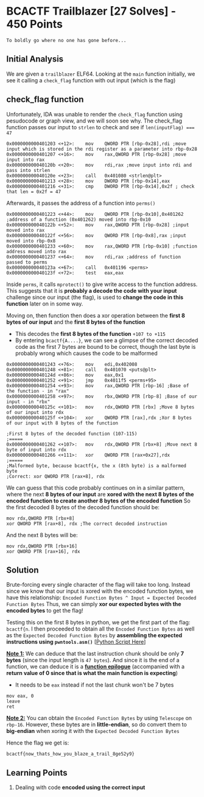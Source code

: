 # BCACTF Trailblazer [27 Solves] - 450 Points

```
To boldly go where no one has gone before...
```
## Initial Analysis
We are given a `trailblazer` ELF64.
Looking at the `main` function initially, we see it calling a `check_flag` function with out input (which is the flag)

## check_flag function
Unfortunately, IDA was unable to render the `check_flag` function using pesudocode or graph view, and we will soon see why.
The check_flag function passes our input to  `strlen` to check and see if `len(inputFlag) === 47`

```assembly
0x0000000000401203 <+12>:    mov    QWORD PTR [rbp-0x28],rdi ;move input which is stored in the rdi register as a parameter into rbp-0x28
0x0000000000401207 <+16>:    mov    rax,QWORD PTR [rbp-0x28] ;move input into rax
0x000000000040120b <+20>:    mov    rdi,rax ;move input into rdi and pass into strlen
0x000000000040120e <+23>:    call   0x401080 <strlen@plt>
0x0000000000401213 <+28>:    mov    DWORD PTR [rbp-0x14],eax
0x0000000000401216 <+31>:    cmp    DWORD PTR [rbp-0x14],0x2f ; check that len = 0x2f = 47
```

Afterwards, it passes the address of a function into `perms()`
```assembly
0x0000000000401223 <+44>:    mov    QWORD PTR [rbp-0x10],0x401262 ;address of a function (0x401262) moved into rbp-0x10
0x000000000040122b <+52>:    mov    rax,QWORD PTR [rbp-0x28] ;input moved into rax
0x000000000040122f <+56>:    mov    QWORD PTR [rbp-0x8],rax ;input moved into rbp-0x8
0x0000000000401233 <+60>:    mov    rax,QWORD PTR [rbp-0x10] ;function address moved into rax
0x0000000000401237 <+64>:    mov    rdi,rax ;address of function passed to perms
0x000000000040123a <+67>:    call   0x401196 <perms>
0x000000000040123f <+72>:    test   eax,eax
```
Inside `perms`, it calls `mprotect()` to give write access to the function address.
This suggests that it is **probably a decode the code with your input** challenge since our input (the flag), is used to **change the code in this function** later on in some way.

Moving on, then function then does a xor operation between the **first 8 bytes of our input** and the **first 8 bytes of the function**
- This decodes the **first 8 bytes of the function** `+107 to +115`
- By entering `bcactf{A....}`, we can see a glimpse of the correct decoded code as the first 7 bytes are bound to be correct, though the last byte is probably wrong which causes the code to be malformed

```assembly
0x0000000000401243 <+76>:    mov    edi,0x402008
0x0000000000401248 <+81>:    call   0x401070 <puts@plt>
0x000000000040124d <+86>:    mov    eax,0x1
0x0000000000401252 <+91>:    jmp    0x4011f5 <perms+95>
0x0000000000401254 <+93>:    mov    rax,QWORD PTR [rbp-16] ;Base of the function - in "rax"
0x0000000000401258 <+97>:    mov    rbx,QWORD PTR [rbp-8] ;Base of our input - in "rbx"
0x000000000040125c <+101>:   mov    rdx,QWORD PTR [rbx] ;Move 8 bytes of our input into rdx
0x000000000040125f <+104>:   xor    QWORD PTR [rax],rdx ;Xor 8 bytes of our input with 8 bytes of the function

;First 8 bytes of the decoded function (107-115)
;=====
0x0000000000401262 <+107>:   mov    rdx,QWORD PTR [rbx+8] ;Move next 8 byte of input into rdx
0x0000000000401266 <+111>:   xor    QWORD PTR [rax+0x27],rdx 
;=====
;Malformed byte, because bcactf{x, the x (8th byte) is a malformed byte
;Correct: xor QWORD PTR [rax+8], rdx
```

We can guess that this code probably continues on in a similar pattern, where the next **8 bytes of our input** are **xored with the next 8 bytes of the encoded function to create another 8 bytes of the encoded function**
So the first decoded 8 bytes of the decoded function should be:

```assembly
mov rdx,QWORD PTR [rbx+8]
xor QWORD PTR [rax+8], rdx ;The correct decoded instruction
```
And the next 8 bytes will be:
```assembly
mov rdx,QWORD PTR [rbx+16]
xor QWORD PTR [rax+16], rdx
```



## Solution

Brute-forcing every single character of the flag will take too long. Instead since we know that our input is xored with the encoded function bytes, we have this relationship:
`Encoded Function Bytes ^ Input = Expected Decoded Function Bytes`
Thus, we can simply **xor our expected bytes with the encoded bytes** to get the flag!

Testing this on the first 8 bytes in python, we get the first part of the flag: `bcactf{n`. I then proceeded to obtain all the `Encoded Function Bytes` as well as the `Expected Decoded Function Bytes` by **assembling the expected instructions using `pwntools.asm()`** [[Python Script Here](trailblazerDecode.py)]

<u>**Note 1:**</u> We can deduce that the last instruction chunk should be only **7 bytes** (since the input length is `47 bytes`). And since it is the end of a function, we can deduce it is a **<u>function epilogue</u>** (accompanied with a **return value of 0 since that is what the main function is expecting**)

- It needs to be `eax` instead if not the last chunk won't be 7 bytes

```assembly
mov eax, 0
leave
ret
```

**<u>Note 2:</u>** You can obtain the `Encoded Function Bytes` by using `Telescope` on `rbp-16`. However, these bytes are in **little-endian**, so do convert them to **big-endian** when xoring it with the `Expected Decoded Function Bytes`

Hence the flag we get is:

```
bcactf{now_thats_how_you_blaze_a_trail_8ge52y9}
```



## Learning Points

1. Dealing with code **encoded using the correct input**

   